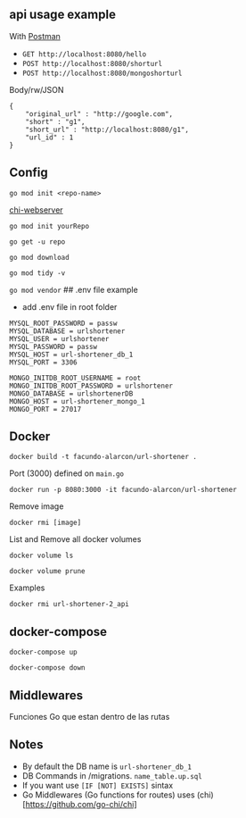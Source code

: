 ## api usage example
With [Postman](https://www.postman.com/)

- `GET http://localhost:8080/hello`
- `POST http://localhost:8080/shorturl`
- `POST http://localhost:8080/mongoshorturl`

Body/rw/JSON
```
{
    "original_url" : "http://google.com",
    "short" : "g1",
    "short_url" : "http://localhost:8080/g1",
    "url_id" : 1
}
```

## Config

`go mod init <repo-name>`

[chi-webserver](https://github.com/go-chi/chi)

`go mod init yourRepo`

`go get -u repo`

`go mod download`

`go mod tidy -v`

`go mod vendor`
## .env file example
- add .env file in root folder
```
MYSQL_ROOT_PASSWORD = passw
MYSQL_DATABASE = urlshortener
MYSQL_USER = urlshortener
MYSQL_PASSWORD = passw
MYSQL_HOST = url-shortener_db_1
MYSQL_PORT = 3306

MONGO_INITDB_ROOT_USERNAME = root
MONGO_INITDB_ROOT_PASSWORD = urlshortener
MONGO_DATABASE = urlshortenerDB
MONGO_HOST = url-shortener_mongo_1
MONGO_PORT = 27017
```

## Docker

`docker build -t facundo-alarcon/url-shortener .`

Port (3000) defined on `main.go`

`docker run -p 8080:3000 -it facundo-alarcon/url-shortener`

Remove image

`docker rmi [image]`

List and Remove all docker volumes

`docker volume ls`

`docker volume prune`

Examples

`docker rmi url-shortener-2_api`

## docker-compose

`docker-compose up`

`docker-compose down`

## Middlewares
Funciones Go que estan dentro de las rutas

## Notes
- By default the DB name is `url-shortener_db_1 `
- DB Commands in /migrations. `name_table.up.sql`
- If you want use `[IF [NOT] EXISTS]` sintax
- Go Middlewares (Go functions for routes) uses (chi)[https://github.com/go-chi/chi]